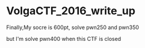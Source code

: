 # VolgaCTF_2016_write_up
Finally,My socre is 600pt, solve pwn250 and pwn350

but I'm solve pwn400 when this CTF is closed
